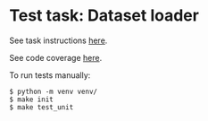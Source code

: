 # Test task: Dataset loader

See task instructions [here](https://docs.google.com/document/d/14G2BOo-Q96EG4wYUBDFNWck1qj6Ur_qIHgPoxPneGoc/edit).

See code coverage [here](https://codecov.io/bb/yartem/giant-exercise).

To run tests manually:
```
$ python -m venv venv/
$ make init
$ make test_unit
```